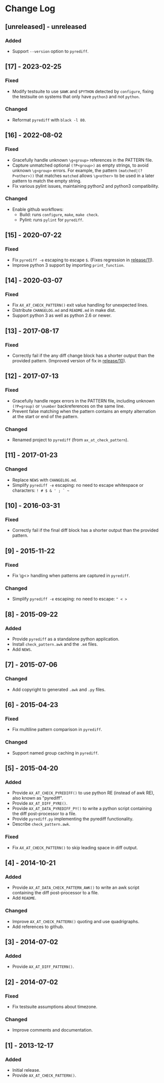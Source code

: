 # Change Log

## [unreleased] - unreleased

### Added
- Support `--version` option to `pyrediff`.


## [17] - 2023-02-25

### Fixed
- Modify testsuite to use `$AWK` and `$PYTHON` detected by `configure`,
  fixing the testsuite on systems that only have `python3` and not `python`.

### Changed
- Reformat `pyrediff` with `black -l 80`.


## [16] - 2022-08-02

### Fixed
- Gracefully handle unknown `\g<group>` references in the PATTERN file.
- Capture unmatched optional `(?P<group>)` as empty strings,
  to avoid unknown `\g<group>` errors.
  For example, the pattern `(matched|(?P<other>))` that matches `matched`
  allows `\g<other>` to be used in a later pattern to match the empty string.
- Fix various pylint issues, maintaining python2 and python3 compatibility.

### Changed
- Enable github workflows:
  - Build: runs `configure`, `make`, `make check`.
  - Pylint: runs `pylint` for `pyrediff`.


## [15] - 2020-07-22

### Fixed
- Fix `pyrediff -e` escaping to escape `$`. (Fixes regression in [release/11](#11---2017-01-23)).
- Improve python 3 support by importing `print_function`.


## [14] - 2020-03-07

### Fixed
- Fix `AX_AT_CHECK_PATTERN()` exit value handling for unexpected lines.
- Distribute `CHANGELOG.md` and `README.md` in make dist.
- Support python 3 as well as python 2.6 or newer.


## [13] - 2017-08-17

### Fixed
- Correctly fail if the any diff change block has a shorter output than
  the provided pattern. (Improved version of fix in [release/10](#10---2016-03-31)).


## [12] - 2017-07-13

### Fixed
- Gracefully handle regex errors in the PATTERN file, including
  unknown `(?P=group)` or `\number` backreferences on the same line.
- Prevent false matching when the pattern contains an empty alternation
  at the start or end of the pattern.

### Changed
- Renamed project to `pyrediff` (from `ax_at_check_pattern`).


## [11] - 2017-01-23

### Changed
- Replace `NEWS` with `CHANGELOG.md`.
- Simplify `pyrediff -e` escaping: no need to escape whitespace or characters: ``! # $ & ' ; ` ~``


## [10] - 2016-03-31

### Fixed
- Correctly fail if the final diff block has a shorter output than
  the provided pattern.


## [9] - 2015-11-22

### Fixed
- Fix \g<> handling when patterns are captured in `pyrediff`.

### Changed
- Simplify `pyrediff -e` escaping: no need to escape: `" < >`


## [8] - 2015-09-22

### Added
- Provide `pyrediff` as a standalone python application.
- Install `check_pattern.awk` and the `.m4` files.
- Add `NEWS`.


## [7] - 2015-07-06

### Changed
- Add copyright to generated `.awk` and `.py` files.


## [6] - 2015-04-23

### Fixed
- Fix multiline pattern comparison in `pyrediff`.

### Changed
- Support named group caching in `pyrediff`.


## [5] - 2015-04-20

### Added
- Provide `AX_AT_CHECK_PYREDIFF()` to use python RE (instead of awk RE),
  also known as "pyrediff".
- Provide `AX_AT_DIFF_PYRE()`.
- Provide `AX_AT_DATA_PYREDIFF_PY()` to write a python script
  containing the diff post-processor to a file.
- Provide `pyrediff.py` implementing the pyrediff functionality.
- Describe `check_pattern.awk`.

### Fixed
- Fix `AX_AT_CHECK_PATTERN()` to skip leading space in diff output.


## [4] - 2014-10-21

### Added
- Provide `AX_AT_DATA_CHECK_PATTERN_AWK()` to write an awk script
  containing the diff post-processor to a file.
- Add `README`.

### Changed
- Improve `AX_AT_CHECK_PATTERN()` quoting and use quadrigraphs.
- Add references to github.


## [3] - 2014-07-02

### Added
- Provide `AX_AT_DIFF_PATTERN()`.


## [2] - 2014-07-02

### Fixed
- Fix testsuite assumptions about timezone.

### Changed
- Improve comments and documentation.


## [1] - 2013-12-17

### Added
- Initial release.
- Provide `AX_AT_CHECK_PATTERN()`.
